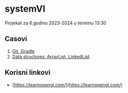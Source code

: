 # systemVI
Projekat za 6.godinu 2023-2024 u terminu 13:30

## Casovi
1. [Git, Gradle]("uvod.md")
1. [Data structures: ArrayList, LinkedList](src/com/systemvi/examples/datastructures/Lists.md)

## Korisni linkovi
+ [https://learnopengl.com/](https://learnopengl.com/)

